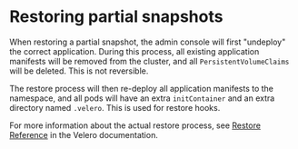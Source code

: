 # Restoring partial snapshots

When restoring a partial snapshot, the admin console will first "undeploy" the correct application.
During this process, all existing application manifests will be removed from the cluster, and all `PersistentVolumeClaims` will be deleted. This is not reversible.

The restore process will then re-deploy all application manifests to the namespace, and all pods will have an extra `initContainer` and an extra directory named `.velero`. This is used for restore hooks.

For more information about the actual restore process, see [Restore Reference](https://velero.io/docs/v1.5/restore-reference/) in the Velero documentation.
